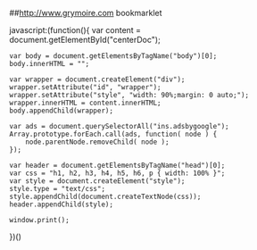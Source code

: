 ##http://www.grymoire.com bookmarklet

javascript:(function(){
	var content = document.getElementById("centerDoc");
	
	var body = document.getElementsByTagName("body")[0];
	body.innerHTML = "";
	
	var wrapper = document.createElement("div");
	wrapper.setAttribute("id", "wrapper");
	wrapper.setAttribute("style", "width: 90%;margin: 0 auto;");
	wrapper.innerHTML = content.innerHTML;
	body.appendChild(wrapper);
	
	var ads = document.querySelectorAll("ins.adsbygoogle");
	Array.prototype.forEach.call(ads, function( node ) {
	    node.parentNode.removeChild( node );
	});
	
	var header = document.getElementsByTagName("head")[0];
	var css = "h1, h2, h3, h4, h5, h6, p { width: 100% }";
	var style = document.createElement("style");
	style.type = "text/css";
	style.appendChild(document.createTextNode(css));
	header.appendChild(style);
	
	window.print();
})()